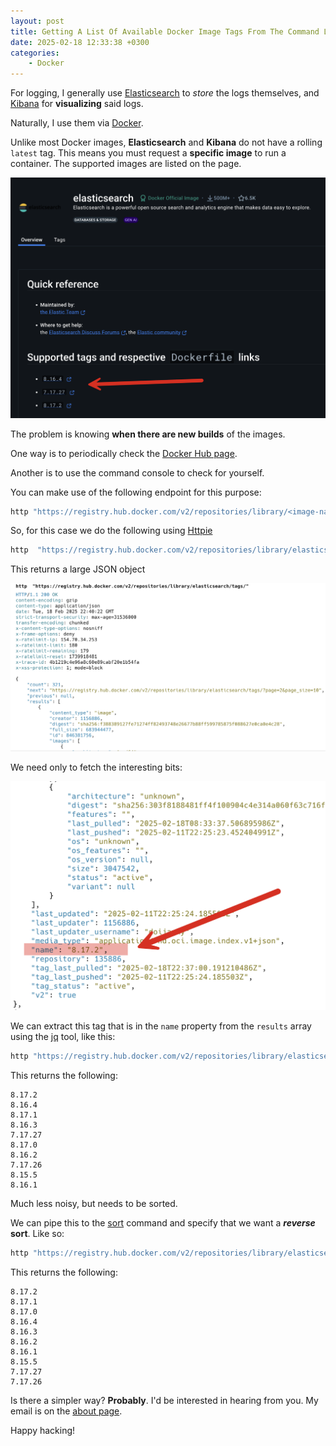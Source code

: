 ```yaml
---
layout: post
title: Getting A List Of Available Docker Image Tags From The Command Line
date: 2025-02-18 12:33:38 +0300
categories:	
    - Docker
---
```


For logging, I generally use [Elasticsearch](https://www.elastic.co/elasticsearch) to *store* the logs themselves, and [Kibana](https://www.elastic.co/kibana) for **visualizing** said logs.

Naturally, I use them via [Docker](https://www.docker.com/).

Unlike most Docker images, **Elasticsearch** and **Kibana** do not have a rolling `latest` tag. This means you must request a **specific image** to run a container. The supported images are listed on the page.

![dockerImages](../images/2025/02/dockerImages.png)

The problem is knowing **when there are new builds** of the images.

One way is to periodically check the [Docker Hub page](https://hub.docker.com/_/elasticsearch).

Another is to use the command console to check for yourself.

You can make use of the following endpoint for this purpose:

```bash
http "https://registry.hub.docker.com/v2/repositories/library/<image-name>/tags/" 
```

So, for this case we do the following using [Httpie](https://httpie.io/cli)

```bash
http  "https://registry.hub.docker.com/v2/repositories/library/elasticsearch/tags/"
```

This returns a large JSON object

![dockerJSON](../images/2025/02/dockerJSON.png)

We need only to fetch the interesting bits:

![dockerTag](../images/2025/02/dockerTag.png)

We can extract this tag that is in the `name` property from the `results` array using the [jq](https://jqlang.org/) tool, like this:

```bash
http "https://registry.hub.docker.com/v2/repositories/library/elasticsearch/tags/" | jq -r '.results[].name'
```

This returns the following:

```plaintext
8.17.2
8.16.4
8.17.1
8.16.3
7.17.27
8.17.0
8.16.2
7.17.26
8.15.5
8.16.1
```

Much less noisy, but needs to be sorted.

We can pipe this to the [sort](https://en.wikipedia.org/wiki/Sort_(Unix)) command and specify that we want a ***reverse*** **sort**. Like so:

```bash
http "https://registry.hub.docker.com/v2/repositories/library/elasticsearch/tags/" | jq -r '.results[].name' | sort -r
```

This returns the following:

```plaintext
8.17.2
8.17.1
8.17.0
8.16.4
8.16.3
8.16.2
8.16.1
8.15.5
7.17.27
7.17.26
```

Is there a simpler way? **Probably**. I'd be interested in hearing from you. My email is on the [about page](/blog/about).

Happy hacking!
